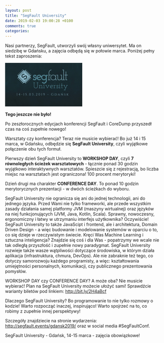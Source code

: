 ```yaml
---
layout: post
title: "SegFault University"
date: 2019-02-03 19:00:28 +0100
comments: true
categories: 
---
```


Nasi partnerzy, SegFault, utworzyli swój własny uniwersytet. Ma on siedzibę w Gdańsku, a zajęcia odbędą się w połowie marca. Poniżej pełny tekst zaproszenia:

<img class="center" src="/images/SegFault_University.jpg" style="width: 50%;">

<!-- more -->

<b>Tego jeszcze nie było! </b>

Po zeszłorocznych edycjach konferencji SegFault i CoreDump przyszedł czas na coś zupełnie nowego!

Warsztaty czy konferencja? Teraz nie musicie wybierać! Bo już 14 i 15 marca, w Gdańsku, odbędzie się <b>SegFault University</b>, czyli wyjątkowe połączenie obu tych formuł. 

Pierwszy dzień SegFault University to <b>WORKSHOP DAY</b>, czyli <b>7 równoległych ścieżek warsztatowych</b> - łącznie ponad 30 godzin wyjątkowo interaktywnych warsztatów. Spieszcie się z rejestracją, bo liczba miejsc na warsztatach jest ograniczona! 100 procent merytoryki!

Dzień drugi ma charakter <b>CONFERENCE DAY</b>. To ponad 10 godzin merytorycznych prezentacji - w dwóch ścieżkach do wyboru. 

SegFault University nie ogranicza się ani do jednej technologii, ani do jednego języka. Przed Wami nie tylko frameworki, ale przede wszystkim zasady działania samej platformy JVM (maszyny wirtualnej) oraz języków na niej funkcjonujących (JVM, Java, Kotlin, Scala). Sprawny, nowoczesny, ergonomiczny i łatwy w utrzymaniu interfejs użytkownika? Oczywiście! SegFault University to także JavaScipt i frontend, ale i architektura, Domain Driven Design - a więc budowanie i modelowanie systemów w oparciu o to, co się dzieje w rzeczywistym świecie. Kręci Was Machine Learning i sztuczna inteligencja? Znajdzie się coś i dla Was - popatrzymy we wcale nie tak odległą przyszłość i zupełnie nowy paradygmat. 
SegFault University rozwieje także wasze wątpliwości dotyczące środowiska, w którym działa aplikacja (infrastruktura, chmura, DevOps). Ale nie zabraknie też tego, co dotyczy samorozwoju każdego programisty, a więc: kształtowania umiejętności personalnych, komunikacji, czy publicznego prezentowania pomysłów. 

WORKSHOP DAY czy CONFERENCE DAY? A może oba? Nie musicie wybierać! Plan na SegFault University możecie ułożyć sami! Sprawdźcie warianty biletów pod linkiem: http://bit.ly/2H4aBcf 

Dlaczego SegFault University? Bo programowanie to nie tylko rozmowy o kodzie! Warto rozpocząć inaczej, inspirująco! Warto spojrzeć na to, co robimy z zupełnie innej perspektywy!

Szczegóły znajdziecie na stronie wydarzenia: http://segfault.events/gdansk2019/ oraz w social media #SegFaultConf. 

SegFault University - Gdańsk, 14-15 marca - zajęcia obowiązkowe! 